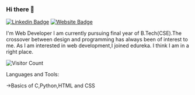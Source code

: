 ### Hi there 👋

[![Linkedin Badge](https://img.shields.io/badge/-vinaya-blue?style=flat-square&logo=Linkedin&logoColor=white&link=https://www.linkedin.com/in/bhumireddy-vinaya-pratheeka-45173a231/)](https://www.linkedin.com/in/bhumireddy-vinaya-pratheeka-45173a231/)
[![Website Badge](https://img.shields.io/badge/StackOverflow-vinaya-yellow)](https://stackoverflow.com/users/22347776/vinaya-pratheeka)


I'm
Web Developer
I am currently pursuing final year of B.Tech(CSE).The crossover between design and programming has always been of interest to me. As I am interested in web development,I joined edureka. I think I am in a right place. 


![Visitor Count](https://profile-counter.glitch.me/vinayapratheeka/count.svg)

Languages and Tools: 

->Basics of C,Python,HTML and CSS


